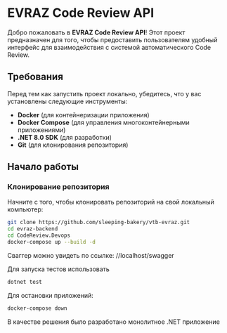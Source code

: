 # EVRAZ Code Review API

Добро пожаловать в **EVRAZ Code Review API**! Этот проект предназначен для того, чтобы предоставить пользователям удобный интерфейс для взаимодействия с системой автоматического Code Review.

## Требования

Перед тем как запустить проект локально, убедитесь, что у вас установлены следующие инструменты:

- **Docker** (для контейнеризации приложения)
- **Docker Compose** (для управления многоконтейнерными приложениями)
- **.NET 8.0 SDK** (для разработки)
- **Git** (для клонирования репозитория)

## Начало работы

### Клонирование репозитория

Начните с того, чтобы клонировать репозиторий на свой локальный компьютер:

```bash
git clone https://github.com/sleeping-bakery/vtb-evraz.git
cd evraz-backend
cd CodeReview.Devops
docker-compose up --build -d
```
Сваггер можно увидеть по ссылке: //localhost/swagger

Для запуска тестов использовать
```bash
dotnet test
```

Для остановки приложений:
```bash
docker-compose down
```

В качестве решения было разработано монолитное .NET приложение
